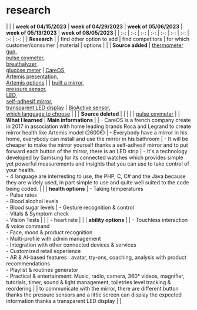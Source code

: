 # research

|  |  | **week of 04/15/2023** | **week of 04/29/2023** | **week of 05/06/2023** | **week of 05/13/2023** | **week of 08/05/2023** |
| :-: | :-: | :-: | :-: | :-: | :-: | :-: | :-: | :-: |
| **Research** |  | find other option to add | find competitors | for which customer/consumer | material | options |
|  | **Source added** | [thermometer gun](https://www.amazon.fr/Thermom%C3%A8tre-IDOIT-Thermometre-Infrarouge-Affichage/dp/B08DFXYWNN/ref=sr_1_32?adgrpid=54908680263&hvadid=275507361595&hvdev=c&hvlocphy=9055097&hvnetw=g&hvqmt=b&hvrand=18183104330674911873&hvtargid=kwd-312280216289&hydadcr=14196_1754673&keywords=thermometre+laser&qid=1683279299&sr=8-32), <br> [pulse oxymeter](https://www.google.com/search?q=propac+pouls&sa=X&bih=828&biw=1707&rlz=1C1GCEA_enFR1025FR1025&hl=fr&tbm=shop&sxsrf=APwXEdfUD9bL1H37JPfgcp26SAADhmJxFw%3A1684421087117&ei=3zlmZI_ZBe-ckdUP1-KFqA4&ved=0ahUKEwjPxLHEjf_-AhVvTqQEHVdxAeUQ4dUDCAg&uact=5&oq=propac+pouls&gs_lcp=Cgtwcm9kdWN0cy1jYxADMgUIIRCgATIFCCEQoAE6CggAEIoFELADEEM6CggAEBgQgAQQsAM6DAgAEBgQgAQQsAMQCjoHCAAQExCABDoICAAQBRAeEBM6BggAEB4QEzoICAAQFhAeEBM6CggAEBYQHhAYEBM6DAgAEBYQHhAYEBMQCjoJCAAQGBCABBAKOggIABAWEB4QGDoKCAAQFhAeEBgQDzoMCAAQFhAeEBgQDxAKOgoIABAWEB4QGBAKUKUFWKAOYMcPaABwAHgAgAF9iAG9BJIBAzYuMZgBAKABAcgBCsABAQ&sclient=products-cc), <br> [breathalyzer](https://www.ebay.fr/itm/224971220617?chn=ps&mkevt=1&mkcid=28#rpdCntId), <br> [glucose meter](https://www.amazon.com/Glucose-Monitor-Glucometer-Lancets-Solution/dp/B08LYC288R/ref=zg_mw_3777171_sccl_2/147-1452400-9255329?psc=1) | [CareOS](http://www.care-os.com/), <br> [Artemis presentation](https://www.youtube.com/watch?v=J9o6_YlxlvA), <br> [Artemis options](http://www.care-os.com/artemis/) |  | [built a mirror](https://fr.wikihow.com/fabriquer-un-miroir#:~:text=Appliquez%20une%20fine%20couche%20de%20peinture%20%C3%A0%20effet%20miroir%20sur,votre%20image%20une%20brillance%20miroir), <br> [pressure sensor](https://www.amazon.fr/Capteur-Pression-Couche-Pr%C3%A9cision-R%C3%A9sistance/dp/B07P9Z7FR6/ref=asc_df_B07P9Z7FR6/?tag=googshopfr-21&linkCode=df0&hvadid=353896712114&hvpos=&hvnetw=g&hvrand=4898371625524598186&hvpone=&hvptwo=&hvqmt=&hvdev=c&hvdvcmdl=&hvlocint=&hvlocphy=9055097&hvtargid=pla-869632555564&psc=1&tag=&ref=&adgrpid=71676698856&hvpone=&hvptwo=&hvadid=353896712114&hvpos=&hvnetw=g&hvrand=4898371625524598186&hvqmt=&hvdev=c&hvdvcmdl=&hvlocint=&hvlocphy=9055097&hvtargid=pla-869632555564), <br> [LED](https://www.etsy.com/fr/listing/1368202981/bande-lumineuse-led-ultra-fine-3mm-12v?gpla=1&gao=1&&utm_source=google&utm_medium=cpc&utm_campaign=shopping_fr_fr_fr_d-home_and_living-other&utm_custom1=_k_CjwKCAjw6vyiBhB_EiwAQJRopmmVcZ9R70H-58MvytKh9rgDtrxjpTz2g-UPlQ2sb4pkGNnUsO30rRoCSz8QAvD_BwE_k_&utm_content=go_304710859_20945079499_76715380579_pla-106550423075_c__1368202981frfr_102857959&utm_custom2=304710859&gclid=CjwKCAjw6vyiBhB_EiwAQJRopmmVcZ9R70H-58MvytKh9rgDtrxjpTz2g-UPlQ2sb4pkGNnUsO30rRoCSz8QAvD_BwE), <br> [self-adhesif mirror](https://www.amazon.fr/Lifemaison-Autocollant-Adh%C3%A9rence-D%C3%A9coratif-50x200cm/dp/B0BCFVG4RT/ref=asc_df_B0BCFVG4RT/?tag=googshopfr-21&linkCode=df0&hvadid=627335705485&hvpos=&hvnetw=g&hvrand=9017061648460033442&hvpone=&hvptwo=&hvqmt=&hvdev=c&hvdvcmdl=&hvlocint=&hvlocphy=9055097&hvtargid=pla-1905220316044&psc=1), <br> [transparent LED display](https://www.lg.com/fr/business/affichage-led/lg-LAT240DT1#pdp_spec) | [BioActive sensor](https://www.pocket-lint.com/fr-fr/montres-connectees/acheteurs-guides/samsung/157658-samsung-galaxy-watch-4-vs-galaxy-watch-4-differences-classiques-comparees/), <br> [which language to choose](https://www.espresso-jobs.com/article/9305/quel-langage-de-programmation-choisir#:~:text=En%20résumé%2C%20Python%20est%20le,Java%20a%20la%20meilleure%20longévité.) |
|  | **Source deleted** |  |  |  |  | [pulse oxymeter](https://www.google.com/search?q=propac+pouls&sa=X&bih=828&biw=1707&rlz=1C1GCEA_enFR1025FR1025&hl=fr&tbm=shop&sxsrf=APwXEdfUD9bL1H37JPfgcp26SAADhmJxFw%3A1684421087117&ei=3zlmZI_ZBe-ckdUP1-KFqA4&ved=0ahUKEwjPxLHEjf_-AhVvTqQEHVdxAeUQ4dUDCAg&uact=5&oq=propac+pouls&gs_lcp=Cgtwcm9kdWN0cy1jYxADMgUIIRCgATIFCCEQoAE6CggAEIoFELADEEM6CggAEBgQgAQQsAM6DAgAEBgQgAQQsAMQCjoHCAAQExCABDoICAAQBRAeEBM6BggAEB4QEzoICAAQFhAeEBM6CggAEBYQHhAYEBM6DAgAEBYQHhAYEBMQCjoJCAAQGBCABBAKOggIABAWEB4QGDoKCAAQFhAeEBgQDzoMCAAQFhAeEBgQDxAKOgoIABAWEB4QGBAKUKUFWKAOYMcPaABwAHgAgAF9iAG9BJIBAzYuMZgBAKABAcgBCsABAQ&sclient=products-cc) |
| **What I learned** | **Main informations** |  | - CareOS is a french company create in 2017 in association with home leading brands Roca and Legrand to create mirror health like Artemis model (2600€) | - Everybody have a mirror in his home, everybody can install and use the mirror in his bathroom | - It will be cheaper to make the mirror yourself thanks a self-adhesif mirror and to put forward each button of the mirror, there is an LED strip | - It's a technology developed by Samsung for its connected watches which provides simple yet powerful measurements and insights that you can use to take control of your health. <br> - 4 language are interresting to use, the PHP, C, C# and the Java because they are widely used, in part simple to use and quite well suited to the code being coded. |
|  | **health options** | - Taking temperatures <br> - Pulse rates <br> - Blood alcohol levels <br> - Blood sugar levels | - Gesture recognition & control <br> - Vitals & Symptom check <br> - Vision Tests |  |  | - heart rate |
|  | **ability options** |  | - Touchless interaction & voice command <br> - Face, mood & product recognition <br> - Multi-profile with admin management <br> - Integration with other connected devices & services <br> - Customized retail experience <br> - AR & AI-based features : avatar, try-ons, coaching, analysis with product recommendations <br> - Playlist & routines generator <br> - Practical & entertainment: Music, radio, camera, 360° videos, magnifier, tutorials, timer, sound & light management, toiletries level tracking & reordering |  | to communicate with the mirror, there are different button thanks the pressure sensors and a little screen can display the expected information thanks a transparent LED display |  |
